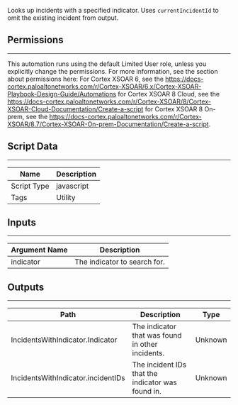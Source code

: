 Looks up incidents with a specified indicator. Uses `currentIncidentId` to omit the existing incident from output.

## Permissions

---

This automation runs using the default Limited User role, unless you explicitly change the permissions.
For more information, see the section about permissions here: For Cortex XSOAR 6, see the https://docs-cortex.paloaltonetworks.com/r/Cortex-XSOAR/6.x/Cortex-XSOAR-Playbook-Design-Guide/Automations for Cortex XSOAR 8 Cloud, see the https://docs-cortex.paloaltonetworks.com/r/Cortex-XSOAR/8/Cortex-XSOAR-Cloud-Documentation/Create-a-script for Cortex XSOAR 8 On-prem, see the https://docs-cortex.paloaltonetworks.com/r/Cortex-XSOAR/8.7/Cortex-XSOAR-On-prem-Documentation/Create-a-script.

## Script Data

---

| **Name** | **Description** |
| --- | --- |
| Script Type | javascript |
| Tags | Utility |


## Inputs

---

| **Argument Name** | **Description** |
| --- | --- |
| indicator | The indicator to search for. |

## Outputs

---

| **Path** | **Description** | **Type** |
| --- | --- | --- |
| IncidentsWithIndicator.Indicator | The indicator that was found in other incidents. | Unknown |
| IncidentsWithIndicator.incidentIDs | The incident IDs that the indicator was found in. | Unknown |
